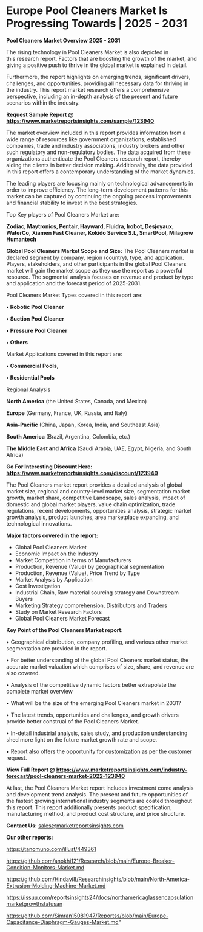 # Europe Pool Cleaners Market Is Progressing Towards | 2025 - 2031

<Strong> Pool Cleaners Market Overview 2025 - 2031</strong>

The rising technology in Pool Cleaners Market is also depicted in this research report. Factors that are boosting the growth of the market, and giving a positive push to thrive in the global market is explained in detail.

Furthermore, the report highlights on emerging trends, significant drivers, challenges, and opportunities, providing all necessary data for thriving in the industry. This report market research offers a comprehensive perspective, including an in-depth analysis of the present and future scenarios within the industry.

<strong>Request Sample Report @ <a href=https://www.marketreportsinsights.com/sample/123940>https://www.marketreportsinsights.com/sample/123940</a></strong>

The market overview included in this report provides information from a wide range of resources like government organizations, established companies, trade and industry associations, industry brokers and other such regulatory and non-regulatory bodies. The data acquired from these organizations authenticate the Pool Cleaners research report, thereby aiding the clients in better decision making. Additionally, the data provided in this report offers a contemporary understanding of the market dynamics.

The leading players are focusing mainly on technological advancements in order to improve efficiency. The long-term development patterns for this market can be captured by continuing the ongoing process improvements and financial stability to invest in the best strategies.

Top Key players of Pool Cleaners Market are:

<strong>Zodiac, Maytronics, Pentair, Hayward, Fluidra, Irobot, Desjoyaux, WaterCo, Xiamen Fast Cleaner, Kokido Service S.L, SmartPool, Milagrow Humantech</strong>

<strong><b>Global Pool Cleaners Market Scope and Size:</b></strong>
The Pool Cleaners market is declared segment by company, region (country), type, and application. Players, stakeholders, and other participants in the global Pool Cleaners market will gain the market scope as they use the report as a powerful resource. The segmental analysis focuses on revenue and product by type and application and the forecast period of 2025-2031.

Pool Cleaners Market Types covered in this report are:

<strong>• Robotic Pool Cleaner

• Suction Pool Cleaner

• Pressure Pool Cleaner

• Others</strong>

Market Applications covered in this report are:

<strong>• Commercial Pools,

• Residential Pools</strong> 

Regional Analysis

<strong>North America</strong> (the United States, Canada, and Mexico)

<strong>Europe</strong> (Germany, France, UK, Russia, and Italy)

<strong>Asia-Pacific</strong> (China, Japan, Korea, India, and Southeast Asia)

<strong>South America</strong> (Brazil, Argentina, Colombia, etc.)

<strong>The Middle East and Africa</strong> (Saudi Arabia, UAE, Egypt, Nigeria, and South Africa)

<strong>Go For Interesting Discount Here: <a href=https://www.marketreportsinsights.com/discount/123940>https://www.marketreportsinsights.com/discount/123940</a></strong>

The Pool Cleaners market report provides a detailed analysis of global market size, regional and country-level market size, segmentation market growth, market share, competitive Landscape, sales analysis, impact of domestic and global market players, value chain optimization, trade regulations, recent developments, opportunities analysis, strategic market growth analysis, product launches, area marketplace expanding, and technological innovations.

<strong><b>Major factors covered in the report:</b></strong>
<ul>
  <li>Global Pool Cleaners Market </li>
  <li>Economic Impact on the Industry</li>
  <li>Market Competition in terms of Manufacturers</li>
  <li>Production, Revenue (Value) by geographical segmentation</li>
  <li>Production, Revenue (Value), Price Trend by Type</li>
  <li>Market Analysis by Application</li>
  <li>Cost Investigation</li>
  <li>Industrial Chain, Raw material sourcing strategy and Downstream Buyers</li>
  <li>Marketing Strategy comprehension, Distributors and Traders</li>
  <li>Study on Market Research Factors</li>
  <li>Global Pool Cleaners Market Forecast</li>
</ul>

<strong><b>Key Point of the Pool Cleaners Market report:</b></strong>

• Geographical distribution, company profiling, and various other market segmentation are provided in the report.

• For better understanding of the global Pool Cleaners market status, the accurate market valuation which comprises of size, share, and revenue are also covered.

• Analysis of the competitive dynamic factors better extrapolate the complete market overview

• What will be the size of the emerging Pool Cleaners market in 2031?

• The latest trends, opportunities and challenges, and growth drivers provide better construal of the Pool Cleaners Market.

• In-detail industrial analysis, sales study, and production understanding shed more light on the future market growth rate and scope.

• Report also offers the opportunity for customization as per the customer request.

<strong><b>View Full Report @ <a href=https://www.marketreportsinsights.com/industry-forecast/pool-cleaners-market-2022-123940>https://www.marketreportsinsights.com/industry-forecast/pool-cleaners-market-2022-123940</a></b></strong>


At last, the Pool Cleaners Market report includes investment come analysis and development trend analysis. The present and future opportunities of the fastest growing international industry segments are coated throughout this report. This report additionally presents product specification, manufacturing method, and product cost structure, and price structure.

<strong>Contact Us:</strong>
sales@marketreportsinsights.com

<strong>Our other reports:</strong>

<a href=https://tanomuno.com/illust/449361>https://tanomuno.com/illust/449361</a>

<a href=https://github.com/anokhi121/Research/blob/main/Europe-Breaker-Condition-Monitors-Market.md>https://github.com/anokhi121/Research/blob/main/Europe-Breaker-Condition-Monitors-Market.md</a>

<a href=https://github.com/Hindavi8/Researchinsights/blob/main/North-America-Extrusion-Molding-Machine-Market.md>https://github.com/Hindavi8/Researchinsights/blob/main/North-America-Extrusion-Molding-Machine-Market.md</a>

<a href=https://issuu.com/reportsinsights24/docs/northamericaglassencapsulationmarketgrowthstatusan>https://issuu.com/reportsinsights24/docs/northamericaglassencapsulationmarketgrowthstatusan</a>

<a href=https://github.com/Simran15081947/Reportss/blob/main/Europe-Capacitance-Diaphragm-Gauges-Market.md>https://github.com/Simran15081947/Reportss/blob/main/Europe-Capacitance-Diaphragm-Gauges-Market.md</a>"
